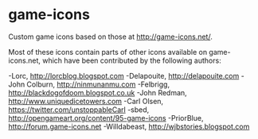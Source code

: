 game-icons
==========

Custom game icons based on those at http://game-icons.net/.

Most of these icons contain parts of other icons available on game-icons.net,
which have been contributed by the following authors:

-Lorc, http://lorcblog.blogspot.com
-Delapouite, http://delapouite.com
-John Colburn, http://ninmunanmu.com
-Felbrigg, http://blackdogofdoom.blogspot.co.uk
-John Redman, http://www.uniquedicetowers.com
-Carl Olsen, https://twitter.com/unstoppableCarl
-sbed, http://opengameart.org/content/95-game-icons
-PriorBlue, http://forum.game-icons.net
-Willdabeast, http://wjbstories.blogspot.com
